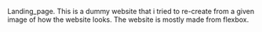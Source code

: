 Landing_page.
This is a dummy website that i tried to re-create from a given image of how the website looks.
The website is mostly made from flexbox.
